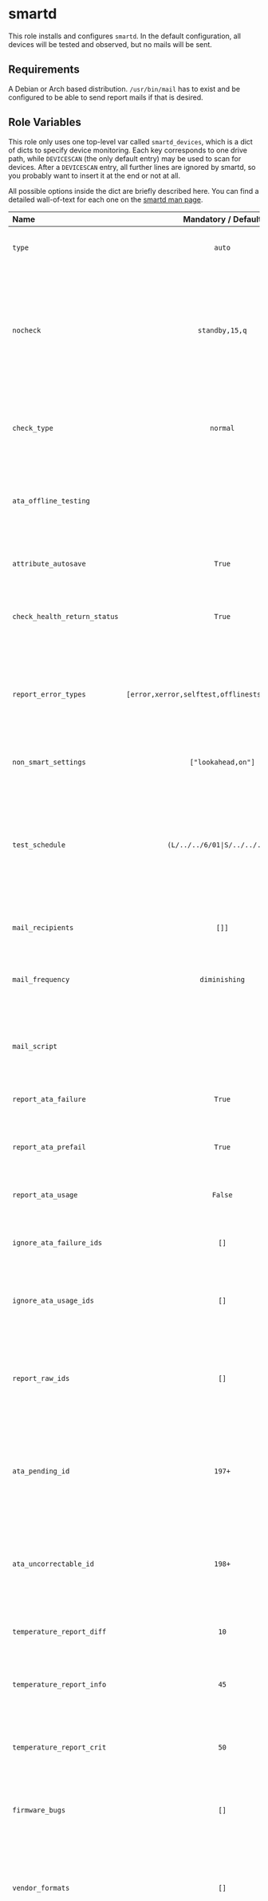 # smartd

This role installs and configures `smartd`. 
In the default configuration, all devices will be tested and observed, but no mails will be sent.

## Requirements

A Debian or Arch based distribution.
`/usr/bin/mail` has to exist and be configured to be able to send report mails if that is desired.

## Role Variables

This role only uses one top-level var called `smartd_devices`, which is a dict of dicts to specify device monitoring.
Each key corresponds to one drive path, while `DEVICESCAN` (the only default entry) may be used to scan for devices.
After a `DEVICESCAN` entry, all further lines are ignored by smartd, so you probably want to insert it at the end or not at all.

All possible options inside the dict are briefly described here. 
You can find a detailed wall-of-text for each one on the [smartd man page](https://www.smartmontools.org/browser/trunk/smartmontools/smartd.conf.5.in).

| Name                         |                Mandatory / Default                | Description                                                                                                                                 |
|:-----------------------------|:-------------------------------------------------:|:--------------------------------------------------------------------------------------------------------------------------------------------|
| `type`                       |                      `auto`                       | The type of device, e.g. `ata`, `scsi`, `marvell`, etc.                                                                                     |
| `nocheck`                    |                  `standby,15,q`                   | Powermode setting. By default, devices in `standby` are only woken up every 15th attempt and skipped check attempts are not logged.         |
| `check_type`                 |                     `normal`                      | Use `normal` or `permissive` to force SMART checking even if it is not advertised.                                                          |
| `ata_offline_testing`        |                                                   | Set to `on` or `off` to configure ATA offline testing on smartd startup.                                                                    |
| `attribute_autosave`         |                      `True`                       | Enables or disables attribute autosave on startup                                                                                           |
| `check_health_return_status` |                      `True`                       | Check device health status using the SMART return status                                                                                    |
| `report_error_types`         | `[error,xerror,selftest,offlinests,"scterc,0,0"]` | List of error types to report. By default, SMART errors as well as failed tests are logged and TLER will be disabled.                       |
| `non_smart_settings`         |                `["lookahead,on"]`                 | List of non-SMART options to set                                                                                                            |
| `test_schedule`              |   <code>(L/../../6/01&#124;S/../.././02)</code>   | REGEXP to specify self-test schedules. By default, a short test is executed daily after 1am. A long test is executed each sunday after 2am. |
| `mail_recipients`            |                       `[]]`                       | List of mail addresses to report to                                                                                                         |
| `mail_frequency`             |                   `diminishing`                   | Frequency of report emails. `once`, `daily` and `diminishing` are possible values.                                                          |
| `mail_script`                |                                                   | Path to a script that will be executed in addition to sending report mails                                                                  |
| `report_ata_failure`         |                      `True`                       | Report failure of any ATA usage attributes                                                                                                  |
| `report_ata_prefail`         |                      `True`                       | Report change of any ATA prefail attributes                                                                                                 |
| `report_ata_usage`           |                      `False`                      | Report any time a usage attribute has changed                                                                                               |
| `ignore_ata_failure_ids`     |                       `[]`                        | List of SMART IDs to ignore when checking for failures                                                                                      |
| `ignore_ata_usage_ids`       |                       `[]`                        | List of SMART IDs to ignore when tracking usage value changes                                                                               |
| `report_raw_ids`             |                       `[]`                        | List of IDs to force reporting raw values for. Append `!` to an ID to consider changes critical.                                            |
| `ata_pending_id`             |                      `197+`                       | ID specifying pending sectors. Append `+` to only report increasage instead of non-zero-ness.                                               |
| `ata_uncorrectable_id`       |                      `198+`                       | ID specifying pending sectors. Append `+` to only report increasage instead of non-zero-ness.                                               |
| `temperature_report_diff`    |                       `10`                        | Difference in temperature to report. Use `0` to ignore.                                                                                     |
| `temperature_report_info`    |                       `45`                        | Temperature threshold to start sending informational reports. Use `0` to ignore.                                                            |
| `temperature_report_crit`    |                       `50`                        | Temperature threshold to start sending critical reports. Use `0` to ignore.                                                                 |
| `firmware_bugs`              |                       `[]`                        | List of known firmware bugs SMARTD should circumvent.                                                                                       |
| `vendor_formats`             |                       `[]`                        | List of options to rewrite interpretation of raw SMART values and their interpretation.                                                     |
| `preset_mode`                |                       `use`                       | Set to `ignore` if you don't want to use known presets for a detected drive.                                                                |

## Example Playbook

```yml
- hosts: storage
  roles:
    - role: smartd
      smartd_devices:
        /dev/sda:
          check_type: permissive
          test_schedule: L/../../7/04
          temperature_report_diff: 5
        DEVICESCAN:
          non_smart_settings:
           - lookahead,on
           - wcache,off
           - standby,off
           - apm,254
```

This configuration will force SMART checking even if it is not advertised as implemented on `/dev/sda`. The device will only be tested after 4am every sunday and already temperature changes of 5 degrees will be reported.
All other drives will be monitored using the default settings, except for the listed options set additionally.

## License

This work is licensed under a [Creative Commons Attribution-ShareAlike 4.0 International License](https://creativecommons.org/licenses/by-sa/4.0/).


## Author Information

- [Michel Weitbrecht (SlothOfAnarchy)](https://github.com/SlothOfAnarchy) _michel.weitbrecht@stuvus.uni-stuttgart.de_
